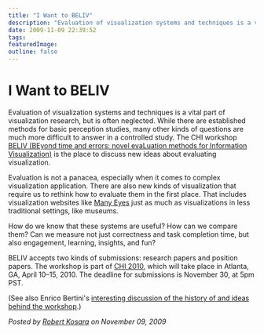 ```yaml
---
title: "I Want to BELIV"
description: "Evaluation of visualization systems and techniques is a vital part of visualization research, but is often neglected. While there are established methods for basic perception studies, many other kinds of questions are much more difficult to answer in a controlled study. The CHI workshop BELIV (BEyond time and errors: novel evaLuation methods for Information Visualization) is the place to discuss new ideas about evaluating visualization."
date: 2009-11-09 22:39:52
tags: 
featuredImage: 
outline: false
---
```


# I Want to BELIV

Evaluation of visualization systems and techniques is a vital part of visualization research, but is often neglected. While there are established methods for basic perception studies, many other kinds of questions are much more difficult to answer in a controlled study. The CHI workshop <a href="http://www.beliv.org/beliv2010/">BELIV (BEyond time and errors: novel evaLuation methods for Information Visualization)</a> is the place to discuss new ideas about evaluating visualization.

Evaluation is not a panacea, especially when it comes to complex visualization application. There are also new kinds of visualization that require us to rethink how to evaluate them in the first place. That includes visualization websites like <a href="http://many-eyes.com/">Many Eyes</a> just as much as visualizations in less traditional settings, like museums.

How do we know that these systems are useful? How can we compare them? Can we measure not just correctness and task completion time, but also engagement, learning, insights, and fun?

BELIV accepts two kinds of submissions: research papers and position papers. The workshop is part of <a href="http://chi2010.org/">CHI 2010</a>, which will take place in Atlanta, GA, April 10&ndash;15, 2010.&nbsp;The deadline for submissions is November 30, at 5pm PST.

(See also Enrico Bertini's <a href="http://diuf.unifr.ch/people/bertinie/visuale/">interesting discussion of the history of and ideas behind the workshop</a>.)


_Posted by <a href="/about">Robert Kosara</a> on November 09, 2009_


